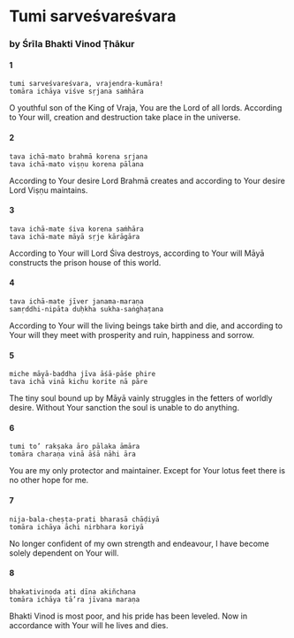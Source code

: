 # Tumi sarveśvareśvara

### by Śrīla Bhakti Vinod Ṭhākur

#### 1

    tumi sarveśvareśvara, vrajendra-kumāra!
    tomāra ichāya viśve sṛjana saṁhāra

O youthful son of the King of Vraja, You are the Lord of all lords. According to Your will, creation and destruction take place in the universe.

#### 2

    tava ichā-mato brahmā korena sṛjana
    tava ichā-mato viṣṇu korena pālana

According to Your desire Lord Brahmā creates and according to Your desire Lord Viṣṇu maintains.

#### 3

    tava ichā-mate śiva korena saṁhāra
    tava ichā-mate māyā sṛje kārāgāra

According to Your will Lord Śiva destroys, according to Your will Māyā constructs the prison house of this world.

#### 4

    tava ichā-mate jīver janama-maraṇa
    samṛddhi-nipāta duḥkha sukha-saṅghaṭana

According to Your will the living beings take birth and die, and according to Your will they meet with prosperity and ruin, happiness and sorrow.

#### 5

    miche māyā-baddha jīva āśā-pāśe phire
    tava ichā vinā kichu korite nā pāre

The tiny soul bound up by Māyā vainly struggles in the fetters of worldly desire. Without Your sanction the soul is unable to do anything.

#### 6

    tumi to’ rakṣaka āro pālaka āmāra
    tomāra charaṇa vinā āśā nāhi āra

You are my only protector and maintainer. Except for Your lotus feet there is no other hope for me.

#### 7

    nija-bala-cheṣṭa-prati bharasā chāḍiyā
    tomāra ichāya āchi nirbhara koriyā

No longer confident of my own strength and endeavour, I have become solely dependent on Your will.

#### 8

    bhakativinoda ati dīna akiñchana
    tomāra ichāya tā’ra jīvana maraṇa

Bhakti Vinod is most poor, and his pride has been leveled. Now in accordance with Your will he lives and dies.

